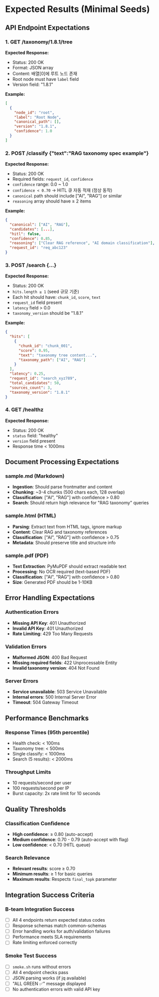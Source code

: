 # Expected Results (Minimal Seeds)

## API Endpoint Expectations

### 1. GET /taxonomy/1.8.1/tree
**Expected Response:**
- Status: 200 OK
- Format: JSON array
- Content: 배열[0]에 루트 노드 존재
- Root node must have `label` field
- Version field: "1.8.1"

**Example:**
```json
[
  {
    "node_id": "root",
    "label": "Root Node",
    "canonical_path": [],
    "version": "1.8.1",
    "confidence": 1.0
  }
]
```

### 2. POST /classify {"text":"RAG taxonomy spec example"}
**Expected Response:**
- Status: 200 OK
- Required fields: `request_id`, `confidence`
- `confidence` range: 0.0 ~ 1.0
- `confidence < 0.70` → HITL 큐 자동 적재 (정상 동작)
- `canonical` path should include ["AI", "RAG"] or similar
- `reasoning` array should have ≥ 2 items

**Example:**
```json
{
  "canonical": ["AI", "RAG"],
  "candidates": [...],
  "hitl": false,
  "confidence": 0.85,
  "reasoning": ["Clear RAG reference", "AI domain classification"],
  "request_id": "req_abc123"
}
```

### 3. POST /search {...}
**Expected Response:**
- Status: 200 OK
- `hits.length ≥ 1` (seed 규모 기준)
- Each hit should have: `chunk_id`, `score`, `text`
- `request_id` field present
- `latency` field > 0.0
- `taxonomy_version` should be "1.8.1"

**Example:**
```json
{
  "hits": [
    {
      "chunk_id": "chunk_001", 
      "score": 0.95,
      "text": "taxonomy tree content...",
      "taxonomy_path": ["AI", "RAG"]
    }
  ],
  "latency": 0.25,
  "request_id": "search_xyz789",
  "total_candidates": 50,
  "sources_count": 3,
  "taxonomy_version": "1.8.1"
}
```

### 4. GET /healthz
**Expected Response:**
- Status: 200 OK
- `status` field: "healthy" 
- `version` field present
- Response time < 1000ms

## Document Processing Expectations

### sample.md (Markdown)
- **Ingestion**: Should parse frontmatter and content
- **Chunking**: ~3-4 chunks (500 chars each, 128 overlap)
- **Classification**: ["AI", "RAG"] with confidence > 0.80
- **Search**: Should return high relevance for "RAG taxonomy" queries

### sample.html (HTML) 
- **Parsing**: Extract text from HTML tags, ignore markup
- **Content**: Clear RAG and taxonomy references
- **Classification**: ["AI", "RAG"] with confidence > 0.75
- **Metadata**: Should preserve title and structure info

### sample.pdf (PDF)
- **Text Extraction**: PyMuPDF should extract readable text
- **Processing**: No OCR required (text-based PDF)
- **Classification**: ["AI", "RAG"] with confidence > 0.80
- **Size**: Generated PDF should be 1-10KB

## Error Handling Expectations

### Authentication Errors
- **Missing API Key**: 401 Unauthorized
- **Invalid API Key**: 401 Unauthorized 
- **Rate Limiting**: 429 Too Many Requests

### Validation Errors
- **Malformed JSON**: 400 Bad Request
- **Missing required fields**: 422 Unprocessable Entity
- **Invalid taxonomy version**: 404 Not Found

### Server Errors
- **Service unavailable**: 503 Service Unavailable
- **Internal errors**: 500 Internal Server Error
- **Timeout**: 504 Gateway Timeout

## Performance Benchmarks

### Response Times (95th percentile)
- Health check: < 100ms
- Taxonomy tree: < 500ms  
- Single classify: < 1000ms
- Search (5 results): < 2000ms

### Throughput Limits
- 10 requests/second per user
- 100 requests/second per IP
- Burst capacity: 2x rate limit for 10 seconds

## Quality Thresholds

### Classification Confidence
- **High confidence**: ≥ 0.80 (auto-accept)
- **Medium confidence**: 0.70 - 0.79 (auto-accept with flag)
- **Low confidence**: < 0.70 (HITL queue)

### Search Relevance
- **Relevant results**: score ≥ 0.70
- **Minimum results**: ≥ 1 for basic queries
- **Maximum results**: Respects `final_topk` parameter

## Integration Success Criteria

### B-team Integration Success
- [ ] All 4 endpoints return expected status codes
- [ ] Response schemas match common-schemas
- [ ] Error handling works for auth/validation failures
- [ ] Performance meets SLA requirements
- [ ] Rate limiting enforced correctly

### Smoke Test Success  
- [ ] `smoke.sh` runs without errors
- [ ] All 4 endpoint checks pass
- [ ] JSON parsing works (if jq available)
- [ ] "ALL GREEN ✅" message displayed
- [ ] No authentication errors with valid API key